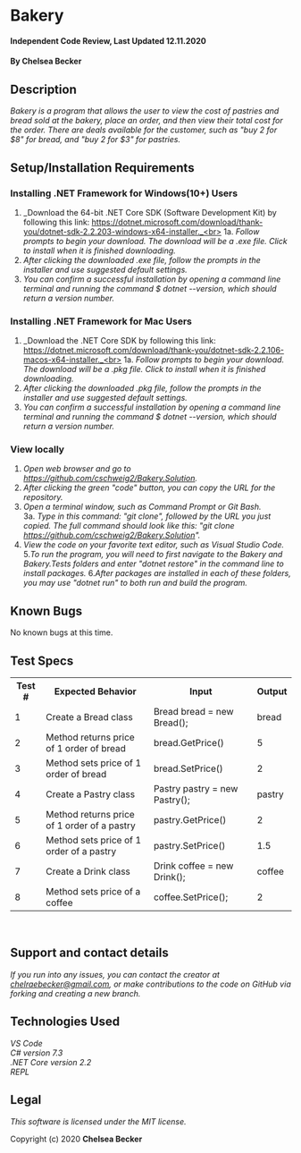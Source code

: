 # Bakery

#### Independent Code Review, Last Updated 12.11.2020

#### **By Chelsea Becker**

## Description

_Bakery is a program that allows the user to view the cost of pastries and bread sold at the bakery, place an order, and then view their total cost for the order. There are deals available for the customer, such as "buy 2 for $8" for bread, and "buy 2 for $3" for pastries._

## Setup/Installation Requirements

### Installing .NET Framework for Windows(10+) Users

1. _Download the 64-bit .NET Core SDK (Software Development Kit) by following this link: https://dotnet.microsoft.com/download/thank-you/dotnet-sdk-2.2.203-windows-x64-installer._<br>
1a. _Follow prompts to begin your download. The download will be a .exe file. Click to install when it is finished downloading._
2. _After clicking the downloaded .exe file, follow the prompts in the installer and use suggested default settings._
3. _You can confirm a successful installation by opening a command line terminal and running the command $ dotnet --version, which should return a version number._


### Installing .NET Framework for Mac Users

1. _Download the .NET Core SDK by following this link: https://dotnet.microsoft.com/download/thank-you/dotnet-sdk-2.2.106-macos-x64-installer._<br>
1a. _Follow prompts to begin your download. The download will be a .pkg file. Click to install when it is finished downloading._
2. _After clicking the downloaded .pkg file, follow the prompts in the installer and use suggested default settings._
3. _You can confirm a successful installation by opening a command line terminal and running the command $ dotnet --version, which should return a version number._


### View locally

1. _Open web browser and go to https://github.com/cschweig2/Bakery.Solution._
2. _After clicking the green "code" button, you can copy the URL for the repository._
3. _Open a terminal window, such as Command Prompt or Git Bash._<br>
  3a. _Type in this command: "git clone", followed by the URL you just copied. The full command should look like this: "git clone https://github.com/cschweig2/Bakery.Solution"._
4. _View the code on your favorite text editor, such as Visual Studio Code._
5._To run the program, you will need to first navigate to the Bakery and Bakery.Tests folders and enter "dotnet restore" in the command line to install packages._
6._After packages are installed in each of these folders, you may use "dotnet run" to both run and build the program._

## Known Bugs

No known bugs at this time.

## Test Specs

<table>
  <tr>
    <th>Test #</th>
    <th>Expected Behavior</th>
    <th>Input</th>
    <th>Output</th>
  </tr>
  <tr>
    <td>1</td>
    <td>Create a Bread class</td>
    <td>Bread bread = new Bread();</td>
    <td>bread</td>
  </tr>
  <tr>
    <td>2</td>
    <td>Method returns price of 1 order of bread</td>
    <td>bread.GetPrice()</td>
    <td>5</td>
  </tr>
  <tr>
    <td>3</td>
    <td>Method sets price of 1 order of bread</td>
    <td>bread.SetPrice()</td>
    <td>2</td>
  </tr>
  <tr>
    <td>4</td>
    <td>Create a Pastry class</td>
    <td>Pastry pastry = new Pastry();</td>
    <td>pastry</td>
  </tr>
  <tr>
    <td>5</td>
    <td>Method returns price of 1 order of a pastry</td>
    <td>pastry.GetPrice()</td>
    <td>2</td>
  </tr>
  <tr>
    <td>6</td>
    <td>Method sets price of 1 order of a pastry</td>
    <td>pastry.SetPrice()</td>
    <td>1.5</td>
  </tr>
  <tr>
    <td>7</td>
    <td>Create a Drink class</td>
    <td>Drink coffee = new Drink();</td>
    <td>coffee</td>
  </tr>
  <tr>
    <td>8</td>
    <td>Method sets price of a coffee</td>
    <td>coffee.SetPrice();</td>
    <td>2</td>
  </tr>
</table>
<br>


## Support and contact details

_If you run into any issues, you can contact the creator at chelraebecker@gmail.com, or make contributions to the code on GitHub via forking and creating a new branch._

## Technologies Used

_VS Code_ <br>
_C# version 7.3_<br>
_.NET Core version 2.2_<br>
_REPL_<br>

## Legal

*This software is licensed under the MIT license.*

Copyright (c) 2020 **Chelsea Becker**